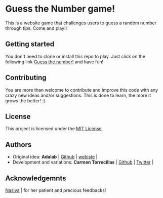 # Guess the Number game!
This is a website game that challenges users to guess a random number through tips. Come and play!!

## Getting started
You don't need to clone or install this repo to play. Just click on the following link [Guess the number!](http://beta.adalab.es/f-m2-evaluacion-intermedia-carmen-tm/) and have fun!

## Contributing
You are more than welcome to contribute and improve this code with any crazy new ideas and/or suggestions. This is done to learn, the more it grows the better! :)

## License
This project is licensed under the [MIT License](https://en.wikipedia.org/wiki/MIT_License).

## Authors
* Original idea: **Adalab** | [Github](https://github.com/Adalab) | [webiste](http://adalab.es/) |
* Development and variations: **Carmen Torrecillas** | [Github](https://github.com/) | [Twitter](https://twitter.com/carmen_TM_) |

## Acknowledgemnts
[Nasiva](https://github.com/Adalab/f-m2-evaluacion-intermedia-carmen-tm/issues/created_by/nasivuela) | for her patient and precious feedbacks!